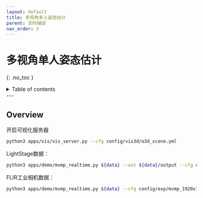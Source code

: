 ```yaml
---
layout: default
title: 多视角多人姿态估计
parent: 实时捕捉
nav_order: 3
---
```


# 多视角单人姿态估计
{: .no_toc }

<details close markdown="block">
  <summary>
    Table of contents
  </summary>
  {: .text-delta }
1. TOC
{:toc}
</details>
---

## Overview

开启可视化服务器

```bash
python3 apps/vis/vis_server.py --cfg config/vis3d/o3d_scene.yml
```

LightStage数据：
```bash
python3 apps/demo/mvmp_realtime.py ${data} --out ${data}/output --cfg config/exp/mvmp_lightstage.yml --undis --vis3d --host 127.0.0.1
```

FLIR工业相机数据：
```bash
python3 apps/demo/mvmp_realtime.py ${data} --cfg config/exp/mvmp_1920x1080.yml --vis_repro --out ${data}/output --cfg_opts width 1296 height 972 --undis
```

